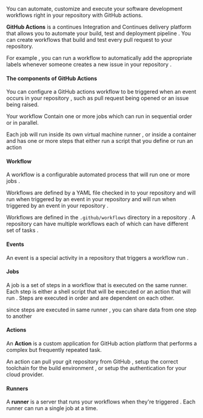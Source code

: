 




You can automate, customize and execute your software development workflows right in your repository with GitHub actions. 

**GitHub Actions** is a continues Integration and Continues delivery platform that allows you to automate your build, test and deployment pipeline . You can create workflows that build and test every pull request to your repository. 

For example , you can run a workflow to automatically add the appropriate labels whenever someone creates a new issue in your repository . 

#### The components of GitHub Actions

You can configure a GitHub actions workflow to be triggered when an event occurs in your repository , such as pull request being opened or an issue being raised. 

Your workflow Contain one or more jobs which can run in sequential order or in parallel. 

Each job will run inside its own virtual machine runner , or inside a container and has one or more steps that either run a script that you define or run an action

#### Workflow

A workflow is a configurable automated process that will run one or more jobs . 

Workflows are defined by a YAML file checked in to  your repository and will run when triggered by an event in your repository and will run when triggered by an event in your repository . 

Workflows are defined in the `.github/workflows` directory in a repository . 
A repository can have multiple workflows each of which can have different set of tasks . 

#### Events

An event is a special activity in a repository that triggers a workflow run . 

#### Jobs

A job is a set of steps in a workflow that is executed on the same runner. 
Each step is either a shell script that will be executed or an action that will run .
Steps are executed in order and are dependent on each other. 

since steps are executed in same runner , you can share data from one step to another 



#### Actions

An **Action** is a custom application for GitHub action platform that performs a complex but frequently repeated task. 

An action can pull your git repository from GitHub , setup the correct toolchain for the build environment , or setup the authentication for your cloud provider. 

#### Runners

A **runner** is a server that runs your workflows  when they're triggered . Each runner can run a single job at a time. 